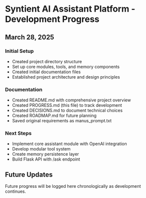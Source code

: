 # Syntient AI Assistant Platform - Development Progress

## March 28, 2025

### Initial Setup
- Created project directory structure
- Set up core modules, tools, and memory components
- Created initial documentation files
- Established project architecture and design principles

### Documentation
- Created README.md with comprehensive project overview
- Created PROGRESS.md (this file) to track development
- Created DECISIONS.md to document technical choices
- Created ROADMAP.md for future planning
- Saved original requirements as manus_prompt.txt

### Next Steps
- Implement core assistant module with OpenAI integration
- Develop modular tool system
- Create memory persistence layer
- Build Flask API with /ask endpoint

## Future Updates
Future progress will be logged here chronologically as development continues.
